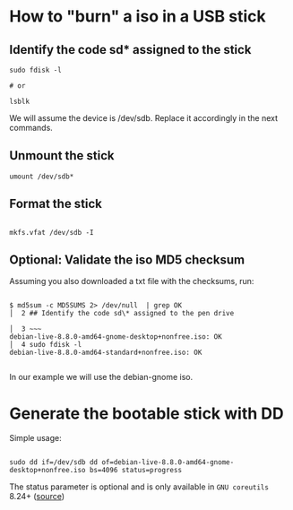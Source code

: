 # How to "burn" a iso in a USB stick

## Identify the code sd\* assigned to the stick
~~~
sudo fdisk -l

# or 

lsblk
~~~ 

We will assume the device is /dev/sdb. Replace it accordingly in the next commands.

## Unmount the stick
~~~
umount /dev/sdb*
~~~

## Format the stick
~~~

mkfs.vfat /dev/sdb -I

~~~

## Optional: Validate the iso MD5 checksum

Assuming you also downloaded a txt file with the checksums, run:
~~~

$ md5sum -c MD5SUMS 2> /dev/null  | grep OK                                                              │  2 ## Identify the code sd\* assigned to the pen drive
                                                                                                         │  3 ~~~
debian-live-8.8.0-amd64-gnome-desktop+nonfree.iso: OK                                                    │  4 sudo fdisk -l
debian-live-8.8.0-amd64-standard+nonfree.iso: OK  


~~~

In our example we will use the debian-gnome iso.

# Generate the bootable stick with DD

Simple usage:

~~~

sudo dd if=/dev/sdb dd of=debian-live-8.8.0-amd64-gnome-desktop+nonfree.iso bs=4096 status=progress

~~~

The status parameter is optional and is only available in `GNU coreutils` 8.24+ ([source](https://askubuntu.com/a/215590))


